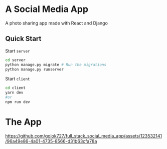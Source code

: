 # A Social Media App
A photo sharing app made with React and Django

## Quick Start
Start `server`

```bash
cd server
python manage.py migrate # Run the migrations
python manage.py runserver
```
Start `client`

```bash
cd client
yarn dev
#or
npm run dev
```



# The App


https://github.com/golok727/full_stack_social_media_app/assets/123532141/96a49e86-4a01-4735-8566-d31b63cfa78a


